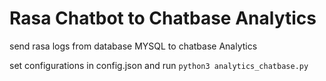 # Rasa Chatbot to Chatbase Analytics
send rasa logs from database MYSQL to chatbase Analytics

set configurations in config.json
and run `python3 analytics_chatbase.py`

